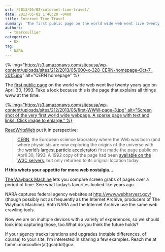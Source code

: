 ```yaml
---
url: /2013/05/02/internet-time-travel/
date: 2013-05-02 1:40:29 -0400
title: Internet Time Travel
summary: 'The first public page on the world wide web went live twenty years ago on April 30, 1993. Take a look because this is the page that explains all things www at the time. {% img="https://s3.amazonaws.com/sitesusa/wp-content/uploads/sites/212/2013/05/first-WWW-page-3.jpg" alt="Screen shot of the very first world wide webpage. A sparse page with text and links. Click image to'
authors:
  - tmarcoullier
categories:
  - UX
tag:
  - NARA
---
```


{% img="https://s3.amazonaws.com/sitesusa/wp-content/uploads/sites/212/2013/05/600-x-328-CERN-homepage-Oct-7-2015.jpg" alt="CERN homepage" %} 

The <a title="first web page ever" href="http://info.cern.ch/hypertext/WWW/TheProject.html" target="_blank">first public page</a> on the world wide web went live twenty years ago on April 30, 1993. Take a look because this is the page that explains all things www at the time.

[{% img="https://s3.amazonaws.com/sitesusa/wp-content/uploads/sites/212/2013/05/first-WWW-page-3.jpg" alt="Screen shot of the very first world wide webpage. A sparse page with text and links. Click image to enlarge." %}](https://s3.amazonaws.com/sitesusa/wp-content/uploads/sites/212/2013/05/first-WWW-page-3.jpg)

<a title="read write web link to CERN first web story" href="http://readwrite.com/2013/04/30/first-ever-world-wide-web-site-brought-back-to-original-url" target="_blank">ReadWriteWeb</a> put it in perspective:

> <a href="http://www.cern.ch/" target="_blank">CERN</a>, the European science laboratory where the Web was born (and where physicists are now exploring the origins of the universe with the <a href="http://lhc.web.cern.ch/lhc/" target="_blank">world&#8217;s largest particle accelerator</a>) first made the page public on April 30, 1993. A 1992 copy of the page had been <a href="http://www.theverge.com/2012/8/5/3221547/world-first-web-site" target="_blank">available on the W3C servers</a>, but only returned to its original location today.

**If this whets your appetite for more web nostalgia&#8230;**

<a title="web wayback machine" href="http://archive.org/web/web.php" target="_blank">The Wayback Machine</a> lets you compare screen grabs of pages over a period of time. See what today&#8217;s favorites looked like years ago.

NARA captures federal agency websites at <a href="http://www.webharvest.gov/" target="_blank">http://www.webharvest.gov/</a> (though possibly not as frequently as the Internet Archive, producers of  The Wayback Machine). Both NARA and the Internet Archive use the same web crawling tools.

Now we are on multiple devices with a variety of experiences, so we should look into capturing those, too.What do you think the future holds?

If your agency tracks iterations and upgrades (notable differences, of course) to your site, I&#8217;m interested in sharing a few examples. Reach me at tammi.marcoullier(at)gsa(dot)gov.